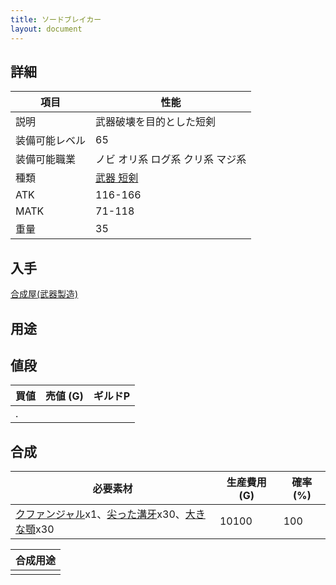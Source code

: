 ```yaml
---
title: ソードブレイカー
layout: document
---
```

## 詳細


|項目|性能|
|---|---|
|説明|武器破壊を目的とした短剣|
|装備可能レベル|65|
|装備可能職業|ノビ オリ系 ログ系 クリ系 マジ系|
|種類|[武器 短剣](武器(短剣))|
|ATK|116-166|
|MATK|71-118|
|重量|35|

## 入手

[合成屋(武器製造)](合成屋(武器製造))

## 用途


## 値段


|買値|売値 (G)|ギルドP|
|---|---|---|
|.|||

## 合成


|必要素材|生産費用 (G)|確率 (%)|
|---|---|---|
|[クファンジャル](クファンジャル)x1、[尖った溝牙](尖った溝牙)x30、[大きな顎](大きな顎)x30|10100|100|


|合成用途|
|---|
||
